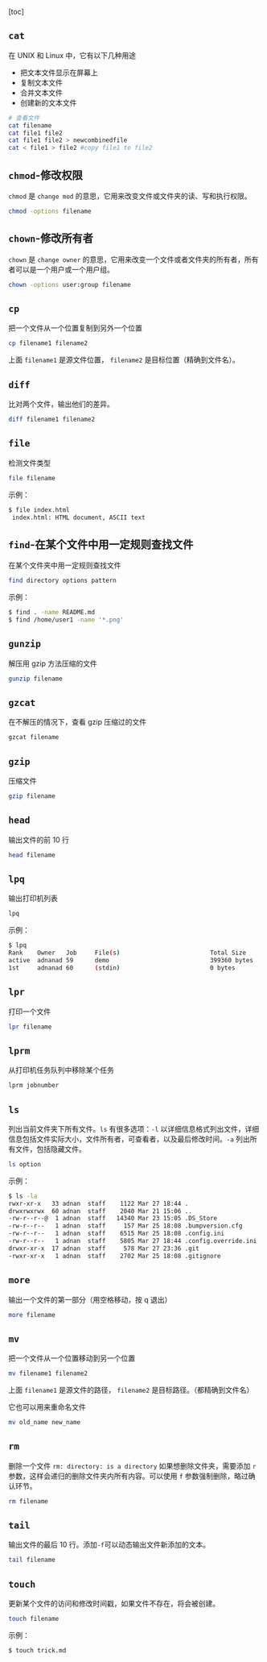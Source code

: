 [toc]

## `cat`

在 UNIX 和 Linux 中，它有以下几种用途

- 把文本文件显示在屏幕上
- 复制文本文件
- 合并文本文件
- 创建新的文本文件

```sh
# 查看文件
cat filename
cat file1 file2 
cat file1 file2 > newcombinedfile
cat < file1 > file2 #copy file1 to file2
```

## `chmod`-修改权限

`chmod` 是 `change mod` 的意思，它用来改变文件或文件夹的读、写和执行权限。

```sh
chmod -options filename
```

## `chown`-修改所有者

`chown` 是 `change owner` 的意思，它用来改变一个文件或者文件夹的所有者，所有者可以是一个用户或一个用户组。

```sh
chown -options user:group filename
```

## `cp`

把一个文件从一个位置复制到另外一个位置

```sh
cp filename1 filename2
```

上面 `filename1` 是源文件位置， `filename2` 是目标位置（精确到文件名）。

## `diff`

比对两个文件，输出他们的差异。

```sh
diff filename1 filename2
```

## `file`

检测文件类型

```sh
file filename
```

示例：

```sh
$ file index.html
 index.html: HTML document, ASCII text
```

## `find`-在某个文件中用一定规则查找文件

在某个文件夹中用一定规则查找文件

```sh
find directory options pattern
```

示例：

```sh
$ find . -name README.md
$ find /home/user1 -name '*.png'
```

## `gunzip`

解压用 gzip 方法压缩的文件

```sh
gunzip filename
```

## `gzcat`

在不解压的情况下，查看 gzip 压缩过的文件

```sh
gzcat filename
```

## `gzip`

压缩文件

```sh
gzip filename
```

## `head`

输出文件的前 10 行

```sh
head filename
```

## `lpq`

输出打印机列表

```sh
lpq
```

示例：

```sh
$ lpq
Rank    Owner   Job     File(s)                         Total Size
active  adnanad 59      demo                            399360 bytes
1st     adnanad 60      (stdin)                         0 bytes
```

## `lpr`

打印一个文件

```sh
lpr filename
```

## `lprm`

从打印机任务队列中移除某个任务

```sh
lprm jobnumber
```

## `ls`

列出当前文件夹下所有文件。`ls` 有很多选项：`-l` 以详细信息格式列出文件，详细信息包括文件实际大小，文件所有者，可查看者，以及最后修改时间。`-a` 列出所有文件，包括隐藏文件。

```sh
ls option
```

示例：

```sh
$ ls -la
rwxr-xr-x   33 adnan  staff    1122 Mar 27 18:44 .
drwxrwxrwx  60 adnan  staff    2040 Mar 21 15:06 ..
-rw-r--r--@  1 adnan  staff   14340 Mar 23 15:05 .DS_Store
-rw-r--r--   1 adnan  staff     157 Mar 25 18:08 .bumpversion.cfg
-rw-r--r--   1 adnan  staff    6515 Mar 25 18:08 .config.ini
-rw-r--r--   1 adnan  staff    5805 Mar 27 18:44 .config.override.ini
drwxr-xr-x  17 adnan  staff     578 Mar 27 23:36 .git
-rwxr-xr-x   1 adnan  staff    2702 Mar 25 18:08 .gitignore
```

## `more`

输出一个文件的第一部分（用空格移动，按 q 退出）

```sh
more filename
```

## `mv`

把一个文件从一个位置移动到另一个位置

```sh
mv filename1 filename2
```

上面 `filename1` 是源文件的路径， `filename2` 是目标路径。（都精确到文件名）

它也可以用来重命名文件

```sh
mv old_name new_name
```

## `rm`

删除一个文件 `rm: directory: is a directory` 如果想删除文件夹，需要添加 `r` 参数，这样会递归的删除文件夹内所有内容。可以使用 `f` 参数强制删除，略过确认环节。

```sh
rm filename
```

## `tail`

输出文件的最后 10 行。添加`-f`可以动态输出文件新添加的文本。

```sh
tail filename
```

## `touch`

更新某个文件的访问和修改时间戳，如果文件不存在，将会被创建。

```sh
touch filename
```

示例：

```sh
$ touch trick.md
```